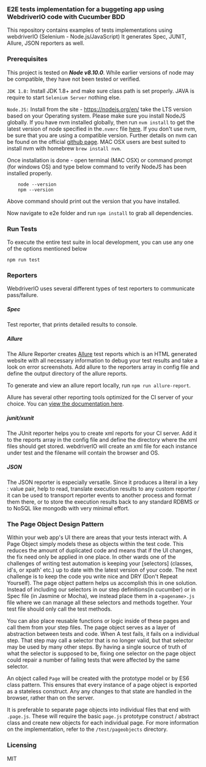### E2E tests implementation for a buggeting app using WebdriverIO code with Cucumber BDD

This repository contains examples of tests implementations using webdriverIO (Selenium - Node.js/JavaScript) It generates Spec, JUNIT, Allure, JSON reporters as well.

### Prerequisites

This project is tested on ***Node v8.10.0***.  While earlier versions of node may be compatible, they have not been tested or verified.

`JDK 1.8:` Install JDK 1.8+ and make sure class path is set properly. JAVA is require to start `Selenium Server` nothing else.

`Node.JS:` Install from the site - https://nodejs.org/en/  take the LTS version based on your Operating system. Please make sure you install NodeJS globally. If you have nvm installed globally, then run `nvm install` to get the latest version of node specified in the`.nvmrc` file [here](/.nvmrc).  If you don't use nvm, be sure that you are using a compatible version. Further details on nvm can be found on the official [github page](https://github.com/creationix/nvm). MAC OSX users are best suited to install nvm with homebrew `brew install nvm`.

Once installation is done - open terminal (MAC OSX) or command prompt (for windows OS) and type below command to verify NodeJS has been installed properly.

        node --version
        npm --version

Above command should print out the version that you have installed.

Now navigate to e2e folder and run `npm install` to grab all dependencies.


### Run Tests

To execute the entire test suite in local development, you can use any one of the options mentioned below

`npm run test`


### Reporters

WebdriverIO uses several different types of test reporters to communicate pass/failure.  

##### Spec

Test reporter, that prints detailed results to console.

##### Allure

The Allure Reporter creates [Allure](http://allure.qatools.ru/) test reports which is an HTML generated website with all necessary information to debug your test results and take a look on error screenshots. Add allure to the reporters array in config file and define the output directory of the allure reports.

To generate and view an allure report locally, run `npm run allure-report`.

Allure has several other reporting tools optimized for the CI server of your choice.  You can [view the documentation here](http://wiki.qatools.ru/display/AL/Reporting).

##### junit/xunit

The JUnit reporter helps you to create xml reports for your CI server. Add it to the reports array in the config file and define the directory where the xml files should get stored. webdriverIO will create an xml file for each instance under test and the filename will contain the browser and OS.


##### JSON

The JSON reporter is especially versatile. Since it produces a literal in a key : value pair, help to read, translate execution results to any custom reporter / it can be used to transport reporter events to another process and format them there, or to store the execution results back to any standard RDBMS or to NoSQL like mongodb with very minimal effort.

### The Page Object Design Pattern

Within your web app's UI there are areas that your tests interact with. A Page Object simply models these as objects within the test code. This reduces the amount of duplicated code and means that if the UI changes, the fix need only be applied in one place. In other wards one of the challenges of writing test automation is keeping your [selectors] (classes, id's, or xpath' etc.) up to date with the latest version of your code.  The next challenge is to keep the code you write nice and DRY (Don't Repeat Yourself).  The page object pattern helps us accomplish this in one solution.  Instead of including our selectors in our step definitions(in cucumber) or in Spec file (in Jasmine or Mocha), we instead place them in a `<pagename>.js` file where we can manage all these selectors and methods together. Your test file should only call the test methods.

You can also place reusable functions or logic inside of these pages and call them from your step files. The page object serves as a layer of abstraction between tests and code.  When A test fails, it fails on a individual step.  That step may call a selector that is no longer valid, but that selector may be used by many other steps.  By having a single source of truth of what the selector is supposed to be, fixing one selector on the page object could repair a number of failing tests that were affected by the same selector.

An object called `Page` will be created with the prototype model or by ES6 class pattern.  This ensures that every instance of a page object is exported as a stateless construct. Any any changes to that state are handled in the browser, rather than on the server.

It is preferable to separate page objects into individual files that end with `.page.js`.  These will require the basic `page.js` prototype construct / abstract class and create new objects for each individual page. For more information on the implementation, refer to the `/test/pageobjects` directory.



### Licensing

MIT
